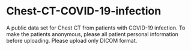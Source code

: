 # Chest-CT-COVID-19-infection
A public data set for Chest CT from patients with COVID-19 infection. To make the patients anonymous, please all patient personal information before uploading. Please upload only DICOM format.
